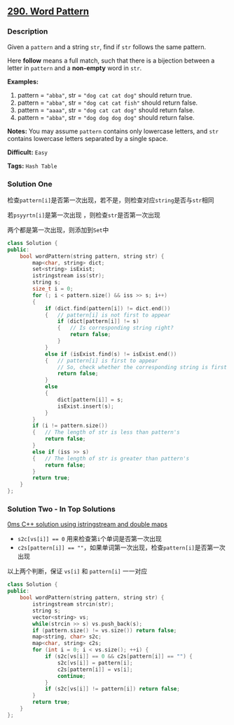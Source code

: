 ## [290. Word Pattern](https://leetcode.com/problems/word-pattern/#/description)

### Description

Given a `pattern` and a string `str`, find if `str` follows the same pattern.

Here **follow** means a full match, such that there is a bijection between a letter in `pattern` and a **non-empty** word in `str`.

**Examples:**

1. pattern = `"abba"`, str = `"dog cat cat dog"` should return true.
2. pattern = `"abba"`, str = `"dog cat cat fish"` should return false.
3. pattern = `"aaaa"`, str = `"dog cat cat dog"` should return false.
4. pattern = `"abba"`, str = `"dog dog dog dog"` should return false.

**Notes:**
You may assume `pattern` contains only lowercase letters, and `str` contains lowercase letters separated by a single space.



**Difficult:** `Easy`

**Tags:** `Hash Table`



### Solution One

检查`pattern[i]`是否第一次出现，若不是，则检查对应`string`是否与`str`相同

若`psyyrtn[i]`是第一次出现 ，则检查`str`是否第一次出现

两个都是第一次出现，则添加到`Set`中

```c++
class Solution {
public:
	bool wordPattern(string pattern, string str) {
		map<char, string> dict;
		set<string> isExist;
		istringstream iss(str);
		string s;
		size_t i = 0;
		for (; i < pattern.size() && iss >> s; i++)
		{
			if (dict.find(pattern[i]) != dict.end())
			{	// pattern[i] is not first to appear
				if (dict[pattern[i]] != s)
				{	// Is corresponding string right?
					return false;
				}
			}
			else if (isExist.find(s) != isExist.end())
			{	// pattern[i] is first to appear
				// So, check whether the corresponding string is first to appear
				return false;
			}
			else
			{
				dict[pattern[i]] = s;
				isExist.insert(s);
			}
		}
		if (i != pattern.size())
		{	// The length of str is less than pattern's
			return false;
		}
		else if (iss >> s)
		{	// The length of str is greater than pattern's
			return false;
		}
		return true;
	}
};
```



### Solution Two - In Top Solutions

[0ms C++ solution using istringstream and double maps](https://discuss.leetcode.com/topic/26313/0ms-c-solution-using-istringstream-and-double-maps)

* `s2c[vs[i]] == 0` 用来检查第`i`个单词是否第一次出现
* `c2s[pattern[i]] == ""`，如果单词第一次出现，检查`pattern[i]`是否第一次出现

以上两个判断，保证 `vs[i]` 和 `pattern[i]` 一一对应

```c++
class Solution {
public:
    bool wordPattern(string pattern, string str) {
        istringstream strcin(str);
        string s;
        vector<string> vs;
        while(strcin >> s) vs.push_back(s);
        if (pattern.size() != vs.size()) return false;
        map<string, char> s2c;
        map<char, string> c2s;
        for (int i = 0; i < vs.size(); ++i) {
            if (s2c[vs[i]] == 0 && c2s[pattern[i]] == "") { 
                s2c[vs[i]] = pattern[i]; 
                c2s[pattern[i]] = vs[i]; 
                continue; 
            }
            if (s2c[vs[i]] != pattern[i]) return false;
        }
        return true;
    }
};
```



